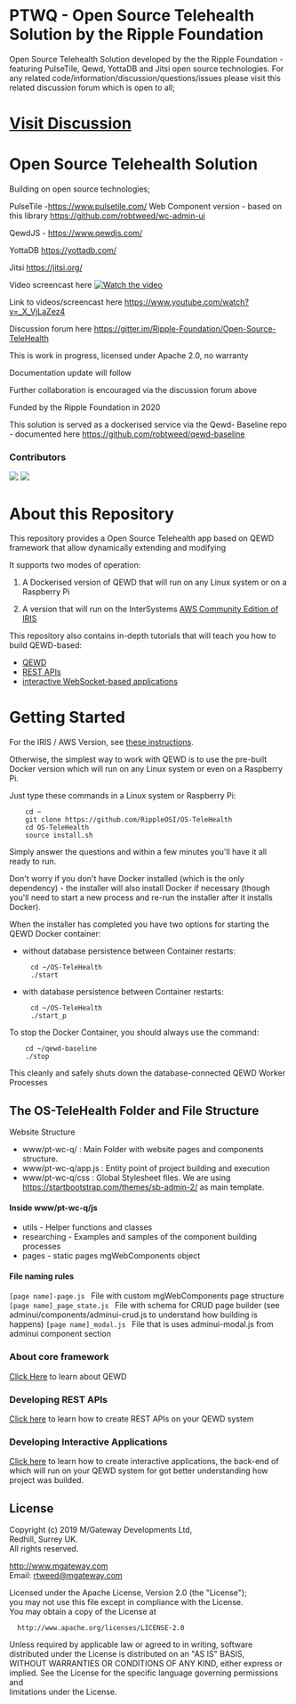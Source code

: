 # PTWQ - Open Source Telehealth Solution by the Ripple Foundation

Open Source Telehealth Solution developed by the the Ripple Foundation - featuring PulseTile, Qewd, YottaDB and Jitsi open source technologies.
For any related code/information/discussion/questions/issues please visit this related discussion forum which is open to all;

[Visit Discussion](https://gitter.im/Ripple-Foundation/Open-Source-TeleHealth)
=======
# Open Source Telehealth Solution



Building on open source technologies;

PulseTile -https://www.pulsetile.com/ Web Component version - based on this library https://github.com/robtweed/wc-admin-ui

QewdJS - https://www.qewdjs.com/

YottaDB https://yottadb.com/ 

Jitsi https://jitsi.org/


Video screencast here
[![Watch the video](https://pbs.twimg.com/media/EgwMBmVXcAAWQ-c?format=jpg)](https://youtu.be/_X_VjLaZez4)

Link to videos/screencast here
https://www.youtube.com/watch?v=_X_VjLaZez4

Discussion forum here
https://gitter.im/Ripple-Foundation/Open-Source-TeleHealth

This is work in progress, licensed under Apache 2.0, no warranty

Documentation update will follow

Further collaboration is encouraged via the discussion forum above

Funded by the Ripple Foundation in 2020

This solution is served as a dockerised service via the Qewd- Baseline repo - documented here https://github.com/robtweed/qewd-baseline

 
### Contributors 

[![](https://github.com/tony-shannon.png?size=50)](https://github.com/tony-shannon) [![](https://github.com/yudin-s.png?size=50)](https://github.com/yudin-s)



# About this Repository

This repository provides a Open Source Telehealth app based on QEWD framework that allow dynamically extending and modifying 

It supports two modes of operation:

1) A Dockerised version of QEWD that will run on any Linux system or on a Raspberry Pi

2) A version that will run on the InterSystems 
[AWS Community Edition of IRIS](https://aws.amazon.com/marketplace/pp/B07MSHYLF1?qid=1575041206953&sr=0-1&ref_=srh_res_product_title)

This repository also contains in-depth tutorials that will teach you how to build QEWD-based:

- [QEWD](./QEWD.md) 
- [REST APIs](./REST.md)
- [interactive WebSocket-based applications](./INTERACTIVE.md)


# Getting Started

For the IRIS / AWS Version, see [these instructions](./IRIS.md).

Otherwise, the simplest way to work with QEWD is to use the pre-built Docker version which will run on
any Linux system or even on a Raspberry Pi.

Just type these commands in a Linux system or Raspberry Pi:

        cd ~
        git clone https://github.com/RippleOSI/OS-TeleHealth
        cd OS-TeleHealth
        source install.sh

Simply answer the questions and within a few minutes you'll have it all ready to run.

Don't worry if you don't have Docker installed (which is the only dependency) - the installer
will also install Docker if necessary (though you'll need to start a new process and re-run
the installer after it installs Docker).

When the installer has completed you have two options for starting the QEWD Docker container:

- without database persistence between Container restarts:

        cd ~/OS-TeleHealth
        ./start

- with database persistence between Container restarts:


        cd ~/OS-TeleHealth
        ./start_p


To stop the Docker Container, you should always use the command:

        cd ~/qewd-baseline
        ./stop

This cleanly and safely shuts down the database-connected QEWD Worker Processes


## The OS-TeleHealth Folder and File Structure

Website Structure 

- www/pt-wc-q/ : Main Folder with website pages and components structure. 
- www/pt-wc-q/app.js : Entity point of project building and execution 
- www/pt-wc-q/css : Global Stylesheet files. We are using https://startbootstrap.com/themes/sb-admin-2/ as main template. 

#### Inside www/pt-wc-q/js 

- utils - Helper functions and classes 
- researching - Examples and samples of the component building processes 
- pages - static pages mgWebComponents object 
 
#### File naming rules 

`[page name]-page.js ` File with custom mgWebComponents page structure
`[page name]_page_state.js ` File with schema for CRUD page builder (see adminui/components/adminui-crud.js to understand how building is happens) 
`[page name]_modal.js ` File that is uses adminui-modal.js from adminui component section 


### About core framework 

[Click Here](QEWD.md) to learn about QEWD 

### Developing REST APIs

[Click here](./REST.md) to learn how to create REST APIs on your QEWD system

### Developing Interactive Applications

[Click here](./INTERACTIVE.md) to learn how to create interactive applications, the
back-end of which will run on your QEWD system for got better understanding how project was builded. 

## License

 Copyright (c) 2019 M/Gateway Developments Ltd,                           
 Redhill, Surrey UK.                                                      
 All rights reserved.                                                     
                                                                           
  http://www.mgateway.com                                                  
  Email: rtweed@mgateway.com                                               
                                                                           
                                                                           
  Licensed under the Apache License, Version 2.0 (the "License");          
  you may not use this file except in compliance with the License.         
  You may obtain a copy of the License at                                  
                                                                           
      http://www.apache.org/licenses/LICENSE-2.0                           
                                                                           
  Unless required by applicable law or agreed to in writing, software      
  distributed under the License is distributed on an "AS IS" BASIS,        
  WITHOUT WARRANTIES OR CONDITIONS OF ANY KIND, either express or implied. 
  See the License for the specific language governing permissions and      
   limitations under the License.      

